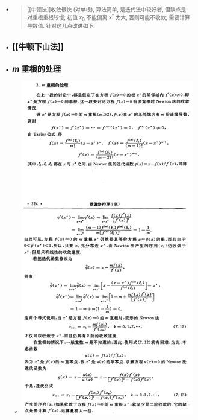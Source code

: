 - >[[牛顿法]]收敛很快 (对单根), 算法简单, 是迭代法中较好者, 但缺点是: 对重根重根较慢; 初值 $x_{0}$  不能偏离  $x^{*}$  太大, 否则可能不收敛; 需要计算导数值. 针对这几点改进如下.
- ## [[牛顿下山法]]
- ## $m$ 重根的处理
	- ![image.png](../assets/image_1707795861437_0.png)